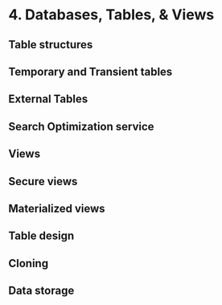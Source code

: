 # 4. Databases, Tables, & Views

## Table structures


## Temporary and Transient tables


## External Tables


## Search Optimization service


## Views


## Secure views


## Materialized views


## Table design


## Cloning


## Data storage


































